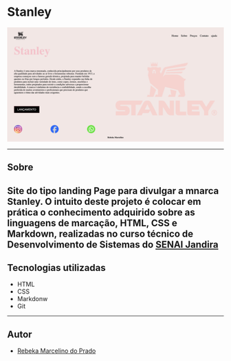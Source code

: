 # Stanley

![alt text](image.png)

---

## Sobre
Site do tipo landing Page para divulgar a mnarca Stanley. O intuito deste projeto é colocar em prática o conhecimento adquirido sobre as linguagens de marcação, HTML, CSS e Markdown, realizadas no curso técnico de Desenvolvimento de Sistemas do [SENAI Jandira](https://sp.senai.br/unidade/jandira/)
---

## Tecnologias utilizadas
- HTML
- CSS 
- Markdonw
- Git

---

## Autor

- [Rebeka Marcelino do Prado](linkedin.com/in/rebeka-marcelino-do-prado-436503327)